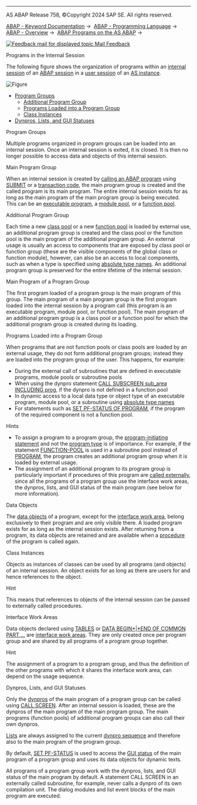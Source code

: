   

* * *

AS ABAP Release 758, ©Copyright 2024 SAP SE. All rights reserved.

[ABAP - Keyword Documentation](javascript:call_link\('abenabap.htm'\)) →  [ABAP - Programming Language](javascript:call_link\('abenabap_reference.htm'\)) →  [ABAP - Overview](javascript:call_link\('abenabap_oview.htm'\)) →  [ABAP Programs on the AS ABAP](javascript:call_link\('abenorganization_of_modules.htm'\)) → 

 [![](Mail.gif?object=Mail.gif "Feedback mail for displayed topic") Mail Feedback](mailto:f1_help@sap.com?subject=Feedback%20on%20ABAP%20Documentation&body=Document:%20Programs%20in%20the%20Internal%20Session%2C%20ABENINTERNAL_SESSION%2C%20758%0D%0A%0D%0AError:%0D%0A%0D%0A%0D%0A%0D%0ASuggestion%20for%20improvement:)

Programs in the Internal Session

The following figure shows the organization of programs within an [internal session](javascript:call_link\('abeninternal_session_glosry.htm'\) "Glossary Entry") of an [ABAP session](javascript:call_link\('abenabap_session_glosry.htm'\) "Glossary Entry") in a [user session](javascript:call_link\('abenuser_session_glosry.htm'\) "Glossary Entry") of an [AS instance](javascript:call_link\('abenas_instance_glosry.htm'\) "Glossary Entry").

![Figure](abdoc_memory2.gif)

-   [Program Groups](#abeninternal-session-1-----------main-program-group---@ITOC@@ABENINTERNAL_SESSION_2)
    -   [Additional Program Group](#abeninternal-session-3-----------main-program-of-a-program-group---@ITOC@@ABENINTERNAL_SESSION_4)
    -   [Programs Loaded into a Program Group](#abeninternal-session-5-----------data-objects---@ITOC@@ABENINTERNAL_SESSION_6)
    -   [Class Instances](#abeninternal-session-7-------interface-work-areas---@ITOC@@ABENINTERNAL_SESSION_8)
-   [Dynpros, Lists, and GUI Statuses](#@@ITOC@@ABENINTERNAL_SESSION_9)

Program Groups   

Multiple programs organized in program groups can be loaded into an internal session. Once an internal session is exited, it is closed. It is then no longer possible to access data and objects of this internal session.

Main Program Group   

When an internal session is created by [calling an ABAP program](javascript:call_link\('abenabap_program_call.htm'\)) using [SUBMIT](javascript:call_link\('abapsubmit.htm'\)) or a [transaction code](javascript:call_link\('abentransaction_code_glosry.htm'\) "Glossary Entry"), the main program group is created and the called program is its main program. The entire internal session exists for as long as the main program of the main program group is being executed. This can be an [executable program](javascript:call_link\('abenexecutable_program_glosry.htm'\) "Glossary Entry"), a [module pool](javascript:call_link\('abenmodul_pool_glosry.htm'\) "Glossary Entry"), or a [function pool](javascript:call_link\('abenfunction_pool_glosry.htm'\) "Glossary Entry").

Additional Program Group   

Each time a new [class pool](javascript:call_link\('abenclass_pool_glosry.htm'\) "Glossary Entry") or a new [function pool](javascript:call_link\('abenfunction_pool_glosry.htm'\) "Glossary Entry") is loaded by external use, an additional program group is created and the class pool or the function pool is the main program of the additional program group. An external usage is usually an access to components that are exposed by class pool or function group (these are the visible components of the global class or function module), however, can also be an access to local components, such as when a type is specified using [absolute type names](javascript:call_link\('abenabsolute_typename_glosry.htm'\) "Glossary Entry"). An additional program group is preserved for the entire lifetime of the internal session.

Main Program of a Program Group   

The first program loaded of a program group is the main program of this group. The main program of a main program group is the first program loaded into the internal session by a program call (this program is an executable program, module pool, or function pool). The main program of an additional program group is a class pool or a function pool for which the additional program group is created during its loading.

Programs Loaded into a Program Group   

When programs that are not function pools or class pools are loaded by an external usage, they do not form additional program groups; instead they are loaded into the program group of the user. This happens, for example:

-   During the external call of subroutines that are defined in executable programs, module pools or subroutine pools
-   When using the dynpro statement [CALL SUBSCREEN sub\_area INCLUDING prog](javascript:call_link\('dynpcall.htm'\)), if the dynpro is not defined in a function pool
-   In dynamic access to a local data type or object type of an executable program, module pool, or a subroutine using [absolute type names](javascript:call_link\('abenabsolute_typename_glosry.htm'\) "Glossary Entry")
-   For statements such as [SET PF-STATUS OF PROGRAM](javascript:call_link\('abapset_pf-status_dynpro.htm'\)), if the program of the required component is not a function pool.

Hints

-   To assign a program to a program group, the [program-initiating statement](javascript:call_link\('abenprogram_init_statement_glosry.htm'\) "Glossary Entry") and not the [program type](javascript:call_link\('abenprogram_type_glosry.htm'\) "Glossary Entry") is of importance. For example, if the statement [FUNCTION-POOL](javascript:call_link\('abapfunction-pool.htm'\)) is used in a subroutine pool instead of [PROGRAM](javascript:call_link\('abapprogram.htm'\)), the program creates an additional program group when it is loaded by external usage.
-   The assignment of an additional program to its program group is particularly important if procedures of this program are [called externally](javascript:call_link\('abenprogram_groups.htm'\)), since all the programs of a program group use the interface work areas, the dynpros, lists, and GUI status of the main program (see below for more information).

Data Objects   

The [data objects](javascript:call_link\('abendata_object_glosry.htm'\) "Glossary Entry") of a program, except for the [interface work area](javascript:call_link\('abeninterface_work_area_glosry.htm'\) "Glossary Entry"), belong exclusively to their program and are only visible there. A loaded program exists for as long as the internal session exists. After returning from a program, its data objects are retained and are available when a [procedure](javascript:call_link\('abenprocedure_glosry.htm'\) "Glossary Entry") of the program is called again.

Class Instances   

Objects as instances of classes can be used by all programs (and objects) of an internal session. An object exists for as long as there are users for and hence references to the object.

Hint

This means that references to objects of the internal session can be passed to externally called procedures.

Interface Work Areas   

Data objects declared using [TABLES](javascript:call_link\('abaptables.htm'\)) or [DATA BEGIN*|*END OF COMMON PART ...](javascript:call_link\('abapdata_common.htm'\)) are [interface work areas](javascript:call_link\('abeninterface_work_area_glosry.htm'\) "Glossary Entry"). They are only created once per program group and are shared by all programs of a program group together.

Hint

The assignment of a program to a program group, and thus the definition of the other programs with which it shares the interface work area, can depend on the usage sequence.

Dynpros, Lists, and GUI Statuses   

Only the [dynpros](javascript:call_link\('abendynpro_glosry.htm'\) "Glossary Entry") of the main program of a program group can be called using [CALL SCREEN](javascript:call_link\('abapcall_screen.htm'\)). After an internal session is loaded, these are the dynpros of the main program of the main program group. The main programs (function pools) of additional program groups can also call their own dynpros.

[Lists](javascript:call_link\('abenclassic_list_glosry.htm'\) "Glossary Entry") are always assigned to the current [dynpro sequence](javascript:call_link\('abendynpro_sequence_glosry.htm'\) "Glossary Entry") and therefore also to the main program of the program group.

By default, [SET PF-STATUS](javascript:call_link\('abapset_pf-status_dynpro.htm'\)) is used to access the [GUI status](javascript:call_link\('abengui_status_glosry.htm'\) "Glossary Entry") of the main program of a program group and uses its data objects for dynamic texts.

All programs of a program group work with the dynpros, lists, and GUI status of the main program by default. A statement CALL SCREEN in an externally called subroutine, for example, never calls a dynpro of its own compilation unit. The dialog modules and list event blocks of the main program are executed.